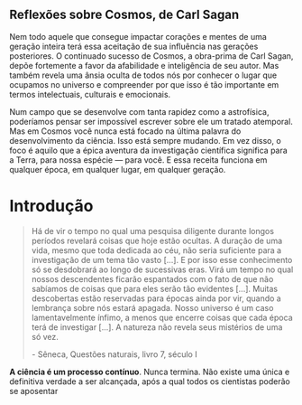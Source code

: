 ## Reflexões sobre Cosmos, de Carl Sagan

Nem todo aquele que consegue impactar corações e mentes de uma geração inteira terá essa aceitação de sua influência nas gerações posteriores. O continuado sucesso de Cosmos, a obra-prima de Carl Sagan, depõe fortemente a favor da afabilidade e inteligência de seu autor. Mas também revela uma ânsia oculta de todos nós por conhecer o lugar que ocupamos no universo e compreender por que isso é tão importante em termos intelectuais, culturais e emocionais.

Num campo que se desenvolve com tanta rapidez como a astrofísica, poderíamos pensar ser impossível escrever sobre ele um tratado atemporal. Mas em Cosmos você nunca está focado na última palavra do desenvolvimento da ciência. Isso está sempre mudando. Em vez disso, o foco é aquilo que a épica aventura da investigação científica significa para a Terra, para nossa espécie — para você. E essa receita funciona em qualquer época, em qualquer lugar, em qualquer geração.

# Introdução

> Há de vir o tempo no qual uma pesquisa diligente durante longos períodos revelará coisas que hoje estão ocultas. A duração de uma vida, mesmo que toda dedicada ao céu, não seria suficiente para a investigação de um tema tão vasto \[...\]. E por isso esse conhecimento só se desdobrará ao longo de sucessivas eras. Virá um tempo no qual nossos descendentes ficarão espantados com o fato de que não sabíamos de coisas que para eles serão tão evidentes \[...\]. Muitas descobertas estão reservadas para épocas ainda por vir, quando a lembrança sobre nós estará apagada. Nosso universo é um caso lamentavelmente ínfimo, a menos que encerre coisas que cada época terá de investigar \[...\]. A natureza não revela seus mistérios de uma só vez.
> 
> \- Sêneca, Questões naturais, livro 7, século I

**A ciência é um processo contínuo**. Nunca termina. Não existe uma única e definitiva verdade a ser alcançada, após a qual todos os cientistas poderão se aposentar